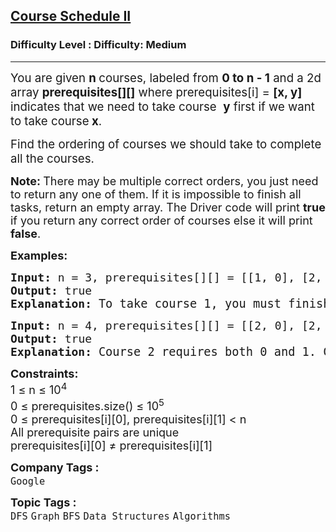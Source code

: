 <h2><a href="https://www.geeksforgeeks.org/problems/course-schedule/1">Course Schedule II</a></h2><h3>Difficulty Level : Difficulty: Medium</h3><hr><div class="problems_problem_content__Xm_eO" bis_skin_checked="1"><p class="MsoNormal"><span style="font-size: 14pt;">You are given&nbsp;<strong>n&nbsp;</strong>courses, labeled from&nbsp;<strong>0 to n - 1</strong> and a 2d array <strong>prerequisites[][]</strong>&nbsp;where prerequisites[i] =&nbsp;<strong>[x, y]</strong> indicates that we need to take course&nbsp; <strong>y</strong>&nbsp;first if we want to take course<strong>&nbsp;x</strong>.</span></p>
<p class="MsoNormal"><span style="font-size: 14pt;">Find the ordering of courses we should take to complete all the courses.</span></p>
<p><span style="font-size: 18px;"><strong>Note: </strong>There may be multiple correct orders, you just need to return any one of them. If it is impossible to finish all tasks, return an empty array. </span><span style="font-size: 18px;">The Driver code will print <strong>true </strong>if you return any correct order of courses else it will print <strong>false</strong>.&nbsp;</span></p>
<p><span style="font-size: 18px;"><strong>Examples:</strong></span></p>
<pre><span style="font-size: 18px;"><strong>Input: </strong>n = 3, prerequisites[][] = [[1, 0], [2, 1]]
<strong>Output: </strong>true<strong>
Explanation: </strong></span><span style="font-size: 14pt;">To take course 1, you must finish course 0. To take course 2, you must finish course 1. So the only valid order is [0, 1, 2].</span></pre>
<pre><span style="font-size: 18px;"><strong>Input: </strong>n = 4, prerequisites[][] = [[2, 0], [2, 1], [3, 2]]
<strong>Output: </strong>true<strong>
Explanation: </strong></span><span style="font-size: 14pt;">Course 2 requires both 0 and 1. Course 3 requires course 2. Hence, both [0, 1, 2, 3] and [1, 0, 2, 3] are valid.</span></pre>
<div bis_skin_checked="1"><span style="font-size: 18px;"><strong>Constraints:</strong><br>1 ≤ n ≤ 10<sup>4</sup></span></div>
<div bis_skin_checked="1"><span style="font-size: 18px;"><span style="font-size: 18px;">0 </span></span><span style="font-size: 18px;">≤ prerequisites.size()&nbsp;≤ 10<sup>5</sup></span></div>
<div bis_skin_checked="1">
<div bis_skin_checked="1"><span style="font-size: 18px;">0 ≤ prerequisites[i][0], prerequisites[i][1] &lt; n<br>All prerequisite pairs are unique</span></div>
<div bis_skin_checked="1"><span style="font-size: 18px;">prerequisites[i][0] ≠ prerequisites[i][1]</span></div>
</div></div><p><span style=font-size:18px><strong>Company Tags : </strong><br><code>Google</code>&nbsp;<br><p><span style=font-size:18px><strong>Topic Tags : </strong><br><code>DFS</code>&nbsp;<code>Graph</code>&nbsp;<code>BFS</code>&nbsp;<code>Data Structures</code>&nbsp;<code>Algorithms</code>&nbsp;